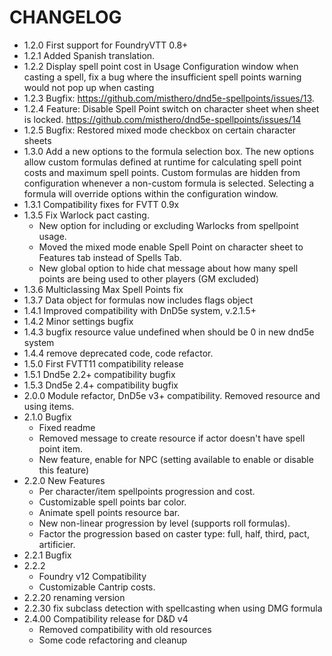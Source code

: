 # CHANGELOG

- 1.2.0 First support for FoundryVTT 0.8+
- 1.2.1 Added Spanish translation.
- 1.2.2 Display spell point cost in Usage Configuration window when casting a spell, fix a bug where the insufficient spell points warning would not pop up when casting
- 1.2.3 Bugfix: <https://github.com/misthero/dnd5e-spellpoints/issues/13>.
- 1.2.4 Feature: Disable Spell Point switch on character sheet when sheet is locked. <https://github.com/misthero/dnd5e-spellpoints/issues/14>
- 1.2.5 Bugfix: Restored mixed mode checkbox on certain character sheets
- 1.3.0 Add a new options to the formula selection box. The new options allow custom formulas defined at runtime for calculating spell point costs and maximum spell points. Custom formulas are hidden from configuration whenever a non-custom formula is selected. Selecting a formula will override options within the configuration window.
- 1.3.1 Compatibility fixes for FVTT 0.9x
- 1.3.5 Fix Warlock pact casting. 
  - New option for including or excluding Warlocks from spellpoint usage. 
  - Moved the mixed mode enable Spell Point on character sheet to Features tab instead of Spells Tab.
  - New global option to hide chat message about how many spell points are being used to other players (GM excluded)
- 1.3.6 Multiclassing Max Spell Points fix
- 1.3.7 Data object for formulas now includes flags object
- 1.4.1 Improved compatibility with DnD5e system, v.2.1.5+
- 1.4.2 Minor settings bugfix
- 1.4.3 bugfix resource value undefined when should be 0 in new dnd5e system
- 1.4.4 remove deprecated code, code refactor.
- 1.5.0 First FVTT11 compatibility release
- 1.5.1 Dnd5e 2.2+ compatibility bugfix
- 1.5.3 Dnd5e 2.4+ compatibility bugfix
- 2.0.0 Module refactor, DnD5e v3+ compatibility. Removed resource and using items.
- 2.1.0 Bugfix
  - Fixed readme
  - Removed message to create resource if actor doesn't have spell point item.
  - New feature, enable for NPC (setting available to enable or disable this feature)
- 2.2.0 New Features
  - Per character/item spellpoints progression and cost.
  - Customizable spell points bar color.
  - Animate spell points resource bar.
  - New non-linear progression by level (supports roll formulas).
  - Factor the progression based on caster type: full, half, third, pact, artificier.
- 2.2.1 Bugfix
- 2.2.2
  - Foundry v12 Compatibility
  - Customizable Cantrip costs.
- 2.2.20 renaming version
- 2.2.30 fix subclass detection with spellcasting when using DMG formula
- 2.4.00 Compatibility release for D&D v4
  - Removed compatibility with old resources
  - Some code refactoring and cleanup  
